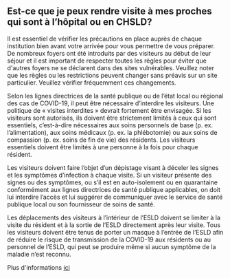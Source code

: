 ## Est-ce que je peux rendre visite à mes proches qui sont à l’hôpital ou en CHSLD?

Il est essentiel de vérifier les précautions en place auprès de chaque institution bien avant votre arrivée pour vous permettre de vous préparer. De nombreux foyers ont été introduits par des visiteurs au début de leur séjour et il est important de respecter toutes les règles pour éviter que d'autres foyers ne se déclarent dans des sites vulnérables. Veuillez noter que les règles ou les restrictions peuvent changer sans préavis sur un site particulier. Veuillez vérifier fréquemment ces changements.

Selon les lignes directrices de la santé publique ou de l’état local ou régional des cas de COVID-19, il peut être nécessaire d’interdire les visiteurs. Une politique de « visites interdites » devrait fortement être envisagée. Si les visiteurs sont autorisés, ils doivent être strictement limités à ceux qui sont essentiels, c’est-à-dire nécessaires aux soins personnels de base (p. ex. l’alimentation), aux soins médicaux (p. ex. la phlébotomie) ou aux soins de compassion (p. ex. soins de fin de vie) des résidents. Les visiteurs essentiels doivent être limités à une personne à la fois pour chaque résident.

Les visiteurs doivent faire l’objet d’un dépistage visant à déceler les signes et les symptômes d’infection à chaque visite. Si un visiteur présente des signes ou des symptômes, ou s’il est en auto-isolement ou en quarantaine conformément aux lignes directrices de santé publique applicables, on doit lui interdire l’accès et lui suggérer de communiquer avec le service de santé publique local ou son fournisseur de soins de santé.

Les déplacements des visiteurs à l’intérieur de l’ESLD doivent se limiter à la visite du résident et à la sortie de l’ESLD directement après leur visite. Tous les visiteurs doivent être tenus de porter un masque à l’entrée de l’ESLD afin de réduire le risque de transmission de la COVID-19 aux résidents ou au personnel de l’ESLD, qui peut se produire même si aucun symptôme de la maladie n’est reconnu.

Plus d'informations [ici](https://www.canada.ca/fr/sante-publique/services/maladies/2019-nouveau-coronavirus/professionnels-sante/prevention-controle-covid-19-foyers-soins-longue-duree.html#a5)
